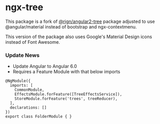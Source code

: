 # ngx-tree

This package is a fork of [@rign/angular2-tree](https://www.npmjs.com/package/@rign/angular2-tree) package adjusted to use @angular/material instead of bootstrap and ngx-contextmenu.

This version of the package also uses Google's Material Design icons instead of Font Awesome.

### Update News

* Update Angular to Angular 6.0
* Requires a Feature Module with that below imports

~~~~ 
@NgModule({
  imports: [
    CommonModule,
    EffectsModule.forFeature([TreeEffectsService]),
    StoreModule.forFeature('trees', treeReducer),
  ],
  declarations: []
})
export class FolderModule { } 
~~~~